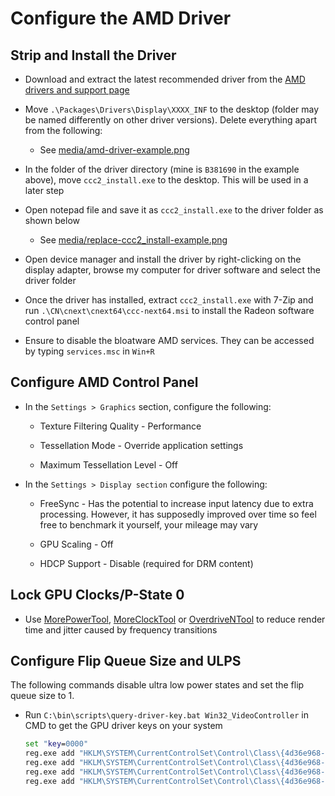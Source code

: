 # Configure the AMD Driver

## Strip and Install the Driver

- Download and extract the latest recommended driver from the [AMD drivers and support page](https://www.amd.com/en/support)

- Move ``.\Packages\Drivers\Display\XXXX_INF`` to the desktop (folder may be named differently on other driver versions). Delete everything apart from the following:

    - See [media/amd-driver-example.png](../media/amd-driver-example.png)

- In the folder of the driver directory (mine is ``B381690`` in the example above), move ``ccc2_install.exe`` to the desktop. This will be used in a later step

- Open notepad file and save it as ``ccc2_install.exe`` to the driver folder as shown below

    - See [media/replace-ccc2_install-example.png](../media/replace-ccc2_install-example.png)

- Open device manager and install the driver by right-clicking on the display adapter, browse my computer for driver software and select the driver folder

- Once the driver has installed, extract ``ccc2_install.exe`` with 7-Zip and run ``.\CN\cnext\cnext64\ccc-next64.msi`` to install the Radeon software control panel

- Ensure to disable the bloatware AMD services. They can be accessed by typing ``services.msc`` in ``Win+R``

## Configure AMD Control Panel

- In the ``Settings > Graphics`` section, configure the following:

    - Texture Filtering Quality - Performance

    - Tessellation Mode - Override application settings

    - Maximum Tessellation Level - Off

- In the ``Settings > Display section`` configure the following:

    - FreeSync - Has the potential to increase input latency due to extra processing. However, it has supposedly improved over time so feel free to benchmark it yourself, your mileage may vary

    - GPU Scaling - Off

    - HDCP Support - Disable (required for DRM content)

## Lock GPU Clocks/P-State 0

- Use [MorePowerTool](https://www.igorslab.de/en/red-bios-editor-and-morepowertool-adjust-and-optimize-your-vbios-and-even-more-stable-overclocking-navi-unlimited), [MoreClockTool](https://www.igorslab.de/en/the-moreclocktool-mct-for-free-download-the-practical-oc-attachment-to-the-morepowertool-replaces-the-wattman) or [OverdriveNTool](https://forums.guru3d.com/threads/overdriventool-tool-for-amd-gpus.416116) to reduce render time and jitter caused by frequency transitions

## Configure Flip Queue Size and ULPS

The following commands disable ultra low power states and set the flip queue size to 1.

- Run ``C:\bin\scripts\query-driver-key.bat Win32_VideoController`` in CMD to get the GPU driver keys on your system

    ```bat
    set "key=0000"
    reg.exe add "HKLM\SYSTEM\CurrentControlSet\Control\Class\{4d36e968-e325-11ce-bfc1-08002be10318}\%key%" /v "EnableUlps" /t REG_DWORD /d "0" /f
    reg.exe add "HKLM\SYSTEM\CurrentControlSet\Control\Class\{4d36e968-e325-11ce-bfc1-08002be10318}\%key%\UMD" /v "Main3D_DEF" /t REG_SZ /d "1" /f
    reg.exe add "HKLM\SYSTEM\CurrentControlSet\Control\Class\{4d36e968-e325-11ce-bfc1-08002be10318}\%key%\UMD" /v "Main3D" /t REG_BINARY /d "3100" /f
    reg.exe add "HKLM\SYSTEM\CurrentControlSet\Control\Class\{4d36e968-e325-11ce-bfc1-08002be10318}\%key%\UMD" /v "FlipQueueSize" /t REG_BINARY /d "3100" /f
    ```
